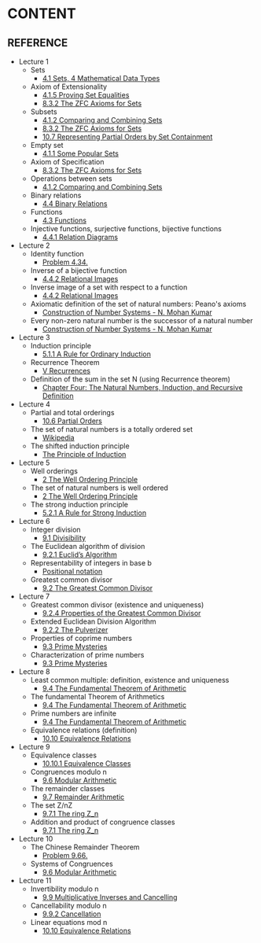# CONTENT

## REFERENCE
- Lecture 1
  - Sets
    - [4.1 Sets, 4 Mathematical Data Types](https://courses.csail.mit.edu/6.042/spring18/mcs.pdf#section.4.1)
  - Axiom of Extensionality
    - [4.1.5 Proving Set Equalities](https://courses.csail.mit.edu/6.042/spring18/mcs.pdf#subsection.4.1.5)
    - [8.3.2 The ZFC Axioms for Sets](https://courses.csail.mit.edu/6.042/spring18/mcs.pdf#subsection.8.3.2)
  - Subsets
    - [4.1.2 Comparing and Combining Sets](https://courses.csail.mit.edu/6.042/spring18/mcs.pdf#subsection.4.1.2)
    - [8.3.2 The ZFC Axioms for Sets](https://courses.csail.mit.edu/6.042/spring18/mcs.pdf#subsection.8.3.2)
    - [10.7 Representing Partial Orders by Set Containment](https://courses.csail.mit.edu/6.042/spring18/mcs.pdf#section.10.7)
  - Empty set
    - [4.1.1 Some Popular Sets](https://courses.csail.mit.edu/6.042/spring18/mcs.pdf#subsection.4.1.1)
  - Axiom of Specification
    - [8.3.2 The ZFC Axioms for Sets](https://courses.csail.mit.edu/6.042/spring18/mcs.pdf#subsection.8.3.2)
  - Operations between sets
    - [4.1.2 Comparing and Combining Sets](https://courses.csail.mit.edu/6.042/spring18/mcs.pdf#subsection.4.1.2)
  - Binary relations
    - [4.4 Binary Relations](https://courses.csail.mit.edu/6.042/spring18/mcs.pdf#section.4.4)
  - Functions
    - [4.3 Functions](https://courses.csail.mit.edu/6.042/spring18/mcs.pdf#section.4.3)
  - Injective functions, surjective functions, bijective functions
    - [4.4.1 Relation Diagrams](https://courses.csail.mit.edu/6.042/spring18/mcs.pdf#subsection.4.4.1)
- Lecture 2
  - Identity function
    - [Problem 4.34.](https://courses.csail.mit.edu/6.042/spring18/mcs.pdf#problem.4.34)
  - Inverse of a bijective function
    - [4.4.2 Relational Images](https://courses.csail.mit.edu/6.042/spring18/mcs.pdf#subsection.4.4.2)
  - Inverse image of a set with respect to a function
    - [4.4.2 Relational Images](https://courses.csail.mit.edu/6.042/spring18/mcs.pdf#subsection.4.4.2)
  - Axiomatic definition of the set of natural numbers: Peano's axioms
    - [Construction of Number Systems - N. Mohan Kumar](https://www.math.wustl.edu/~kumar/courses/310-2011/Peano.pdf)
  - Every non-zero natural number is the successor of a natural number
    - [Construction of Number Systems - N. Mohan Kumar](https://www.math.wustl.edu/~kumar/courses/310-2011/Peano.pdf)
- Lecture 3
  - Induction principle
    - [5.1.1 A Rule for Ordinary Induction](https://courses.csail.mit.edu/6.042/spring18/mcs.pdf#subsection.5.1.1)
  - Recurrence Theorem
    - [V Recurrences](https://courses.csail.mit.edu/6.042/spring18/mcs.pdf#part.5)
  - Definition of the sum in the set N (using Recurrence theorem)
    - [Chapter Four: The Natural Numbers, Induction, and Recursive Definition](https://www.asc.ohio-state.edu/pollard.4/680/chapters/induction.pdf)
- Lecture 4
  - Partial and total orderings
    - [10.6 Partial Orders](https://courses.csail.mit.edu/6.042/spring18/mcs.pdf#section.10.6)
  - The set of natural numbers is a totally ordered set
    - [Wikipedia](https://en.wikipedia.org/wiki/Total_order)
  - The shifted induction principle
    - [The Principle of Induction](https://www.ucd.ie/mathstat/t4media/Induction_principle_slides_web.pdf)
- Lecture 5
  - Well orderings
    - [2 The Well Ordering Principle](https://courses.csail.mit.edu/6.042/spring18/mcs.pdf#chapter.2)
  - The set of natural numbers is well ordered
    - [2 The Well Ordering Principle](https://courses.csail.mit.edu/6.042/spring18/mcs.pdf#chapter.2)
  - The strong induction principle
    - [5.2.1 A Rule for Strong Induction](https://courses.csail.mit.edu/6.042/spring18/mcs.pdf#subsection.5.2.1)
- Lecture 6
  - Integer division
    - [9.1 Divisibility](https://courses.csail.mit.edu/6.042/spring18/mcs.pdf#section.9.1)
  - The Euclidean algorithm of division
    - [9.2.1 Euclid’s Algorithm](https://courses.csail.mit.edu/6.042/spring18/mcs.pdf#subsection.9.2.1)
  - Representability of integers in base b
    - [Positional notation](https://en.wikipedia.org/wiki/Positional_notation)
  - Greatest common divisor
    - [9.2 The Greatest Common Divisor](https://courses.csail.mit.edu/6.042/spring18/mcs.pdf#section.9.2)
- Lecture 7
  - Greatest common divisor (existence and uniqueness)
    - [9.2.4 Properties of the Greatest Common Divisor](https://courses.csail.mit.edu/6.042/spring18/mcs.pdf#subsection.9.2.4)
  - Extended Euclidean Division Algorithm
    - [9.2.2 The Pulverizer](https://courses.csail.mit.edu/6.042/spring18/mcs.pdf#subsection.9.2.2)
  - Properties of coprime numbers
    - [9.3 Prime Mysteries](https://courses.csail.mit.edu/6.042/spring18/mcs.pdf#section.9.3)
  - Characterization of prime numbers
    - [9.3 Prime Mysteries](https://courses.csail.mit.edu/6.042/spring18/mcs.pdf#section.9.3)
- Lecture 8
  - Least common multiple: definition, existence and uniqueness
    - [9.4 The Fundamental Theorem of Arithmetic](https://courses.csail.mit.edu/6.042/spring18/mcs.pdf#section.9.4)
  - The fundamental Theorem of Arithmetics
    - [9.4 The Fundamental Theorem of Arithmetic](https://courses.csail.mit.edu/6.042/spring18/mcs.pdf#section.9.4)
  - Prime numbers are infinite
    - [9.4 The Fundamental Theorem of Arithmetic](https://courses.csail.mit.edu/6.042/spring18/mcs.pdf#section.9.4)
  - Equivalence relations (definition)
    - [10.10 Equivalence Relations](https://courses.csail.mit.edu/6.042/spring18/mcs.pdf#section.10.10)
- Lecture 9
  - Equivalence classes
    - [10.10.1 Equivalence Classes](https://courses.csail.mit.edu/6.042/spring18/mcs.pdf#subsection.10.10.1)
  - Congruences modulo n
    - [9.6 Modular Arithmetic](https://courses.csail.mit.edu/6.042/spring18/mcs.pdf#section.9.6)
  - The remainder classes
    - [9.7 Remainder Arithmetic](https://courses.csail.mit.edu/6.042/spring18/mcs.pdf#section.9.7)
  - The set Z/nZ
    - [9.7.1 The ring Z_n](https://courses.csail.mit.edu/6.042/spring18/mcs.pdf#subsection.9.7.1)
  - Addition and product of congruence classes
    - [9.7.1 The ring Z_n](https://courses.csail.mit.edu/6.042/spring18/mcs.pdf#subsection.9.7.1)
- Lecture 10
  - The Chinese Remainder Theorem
    - [Problem 9.66.](https://courses.csail.mit.edu/6.042/spring18/mcs.pdf#problem.9.66)
  - Systems of Congruences
    - [9.6 Modular Arithmetic](https://courses.csail.mit.edu/6.042/spring18/mcs.pdf#section.9.6)
- Lecture 11
  - Invertibility modulo n
    - [9.9 Multiplicative Inverses and Cancelling](https://courses.csail.mit.edu/6.042/spring18/mcs.pdf#section.9.9)
  - Cancellability modulo n
    - [9.9.2 Cancellation](https://courses.csail.mit.edu/6.042/spring18/mcs.pdf#subsection.9.9.2)
  - Linear equations mod n
    - [10.10 Equivalence Relations](https://courses.csail.mit.edu/6.042/spring18/mcs.pdf#section.10.10)
